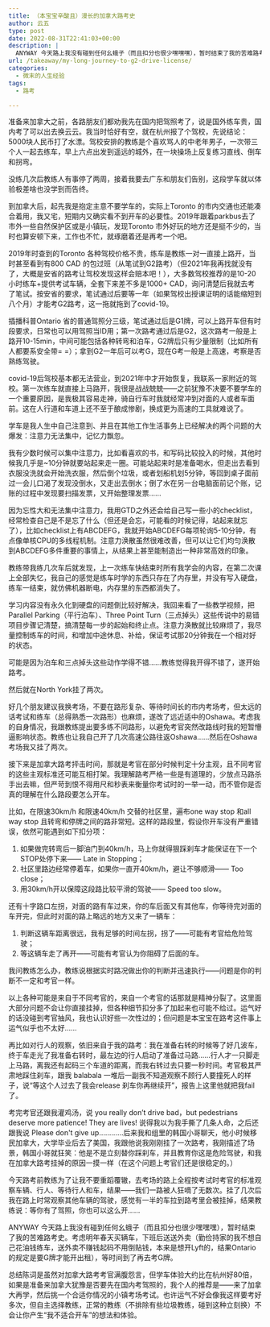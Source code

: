 ```yaml
---
title: （本宝宝辛酸且）漫长的加拿大路考史
author: 云五
type: post
date: 2022-08-31T22:41:03+00:00
description: |
  ANYWAY 今天路上我没有碰到任何幺蛾子（而且扣分也很少嘿嘿嘿），暂时结束了我的苦难路考史。考虑明年春天买辆车，下班后送送外卖（勤俭持家的我不想自己花油钱练车，送外卖不赚钱起码不用倒贴钱，本来是想开Lyft的，结果Ontario的规定是要G牌才能开出租），等时间到了再去考G牌。
url: /takeaway/my-long-journey-to-g2-drive-license/
categories:
  - 微末的人生经验
tags:
  - 路考

---
```

准备来加拿大之前，各路朋友们都劝我先在国内把驾照考了，说是国外练车贵，国内考了可以出去换云云。我当时恰好有空，就在杭州报了个驾校，先说结论：5000块人民币打了水漂。驾校安排的教练是个喜欢骂人的中老年男子，一次带三个人一起去练车，早上六点出发到遥远的城外，在一块操场上反复练习直线、倒车和拐弯。

没练几次后教练人有事停了两周，接着我要去广东和朋友们告别，这段学车就以体验极差啥也没学到而告终。

到加拿大后，起先我是抱定主意不要学车的，实际上Toronto 的市内交通也还能凑合着用，我又宅，短期内又确实看不到开车的必要性。2019年跟着parkbus去了市外一些自然保护区或是小镇玩，发现Toronto 市外好玩的地方还是挺不少的，当时也算安顿下来，工作也不忙，就琢磨着还是再考一个吧。

2019年时查到的Toronto 各种驾校价格不贵，练车是教练一对一直接上路开，当时甚至看到有800 CAD 的包过班（从笔试到G2路考）（但2021年我再找就没有了，大概是安省的路考让驾校发现这样会赔本吧！），大多数驾校推荐的是10-20小时练车+提供考试车辆，全套下来差不多是1000+ CAD，询问清楚后我就去考了笔试。按安省的要求，笔试通过后要等一年（如果驾校出授课证明的话能缩短到八个月）才能考G2路考，这一拖就拖到了covid-19。

插播科普Ontario 省的普通驾照分三级，笔试通过后是G1牌，可以上路开车但有时段要求，日常也可以用驾照当ID用；第一次路考通过后是G2，这次路考一般是上路开10-15min，中间可能包括各种转弯和泊车，G2牌后只有少量限制（比如所有人都要系安全带= =）；拿到G2一年后可以考G，现在G考一般是上高速，考察是否熟练驾驶。

covid-19后驾校基本都无法营业，到2021年中才开始恢复，我联系一家附近的驾校。第一次练车就直接上马路开，我很是战战兢兢——之前犹豫不决要不要学车的一个重要原因，是我极其容易走神，骑自行车时我就经常冲到对面的人或者车面前。这在人行道和车道上还不至于酿成惨剧，换成更为高速的工具就难说了。

学车是我人生中自己注意到、并且在其他工作生活事务上已经解决的两个问题的大爆发：注意力无法集中，记忆力飘忽。

我有少数时候可以集中注意力，比如看喜欢的书，和写码比较投入的时候，其他时候我几乎是~10分钟就要站起来走一圈。可能站起来时是准备喝水，但走出去看到衣服没洗就会开始洗衣服，然后倒个垃圾，或者划船机划5分钟，等回到桌子面前过一会儿口渴了发现没倒水，又走出去倒水；倒了水在另一台电脑面前记个账，记账的过程中发现要扫描发票，又开始整理发票……

因为忘性大和无法集中注意力，我用GTD之外还会给自己写一些小的checklist，经常检查自己是不是忘了什么（但还是会忘，可能看的时候记得，站起来就忘了），比如checklist上有ABCDEFG，我就开始ABCDEFG每项轮询5-10分钟，有点像单核CPU的多线程机制。注意力涣散虽然很难改善，但可以让它们均匀涣散到ABCDEFG多件重要的事情上，从结果上甚至能制造出一种非常高效的印象。

教练带我练几次车后就发现，上一次练车快结束时所有我学会的内容，在第二次课上全部失忆，我自己的感觉是练车时学的东西只存在了内存里，并没有写入硬盘，练车一结束，就仿佛机器断电，内存里的东西都消失了。

学习内容没有永久化到硬盘的问题倒比较好解决，我回来看了一些教学视频，把Parallel Parking（平行泊车）、Three Point Turn（三点掉头）这些传说中的易错项目步骤记清楚，搞清楚每一步的起始和终止点。注意力涣散就比较麻烦了，我尽量控制练车的时间，和增加中途休息、补给，保证考试那20分钟我在一个相对好的状态。

可能是因为泊车和三点掉头这些动作学得不错……教练觉得我开得不错了，遂开始路考。

然后就在North York挂了两次。

好几个朋友建议我换考场，不要在路形复杂、等待时间长的市内考场考，但太远的话考试和练车（总得熟悉一次路形）也麻烦，遂改了远近适中的Oshawa。考虑我的自身情况，我跟教练提出要多练不同路形，以避免考官突然改路线时我的短暂懵逼影响状态。教练也让我自己开了几次高速公路往返Oshawa……然后在Oshawa考场我又挂了两次。

接下来是加拿大路考抨击时间，那就是考官在部分时候判定十分主观，且不同考官的这些主观标准还可能互相打架。我理解路考严格一些是有道理的，少放点马路杀手出去嘛，但严苛到恨不得用尺和秒表来衡量你考试时的一举一动，而不管你是否真的理解在什么路段要怎么开车。

比如，在限速30km/h 和限速40km/h 交替的社区里，遍布one way stop 和all way stop 且转弯和停牌之间的路非常短。这样的路段里，假设你开车没有严重错误，依然可能遇到如下扣分项：

  1. 如果做完转弯后一脚油门到40km/h，马上你就得狠踩刹车才能保证在下一个STOP处停下来—— Late in Stopping；
  2. 社区里路边经常停着车，如果你一直开40km/h，避让不够顺滑—— Too close；
  3. 用30km/h开以保障这段路比较平滑的驾驶—— Speed too slow。

还有十字路口左拐，对面的路有车过来，你的车后面又有其他车，你等待完对面的车开完，但此时对面的路上略远的地方又来了一辆车：

  1. 判断这辆车距离很远，我有足够的时间左拐，拐了——可能有考官给危险驾驶；
  2. 等这辆车走了再开——可能有考官认为你阻碍了后面的车。

我问教练怎么办，教练说根据实时路况做出你的判断并迅速执行——问题是你的判断不一定和考官一样。

以上各种可能是来自于不同考官的，来自一个考官的话那就是精神分裂了。这里面大部分问题不会让你直接挂掉，但各种细节扣分多了加起来也可能不给过。运气好的话没碰到考官抽风，我也认识好些一次性过的；但问题是本宝宝在路考这件事上运气似乎也不太好……

再比如对行人的观察，依旧来自于我的路考：我在准备右转的时候等了好几波车，终于车走光了我准备右转时，最左边的行人启动了准备过马路……行人才一只脚走上马路，离我还有起码三个车道的距离，而我右转过去只要一秒时间。考官极其严肃地踩住刹车，跟我 balabala 一堆后一副我不知道观察不顾行人要撞死人的样子，说“等这个人过去了我会release 刹车你再继续开”，报告上这里他就把我fail了。

考完考官还跟我灌鸡汤，说 you really don’t drive bad，but pedestrians deserve more patience! They are lives! 说得我以为我手撕了几条人命，之后还跟我说 Please don't give up…………后来我和组里的韩国小哥聊天，他小时候移民加拿大，大学毕业后去了美国，我跟他说我刚刚挂了一次路考，我刚描述了场景，韩国小哥就狂笑：他是不是立刻替你踩刹车，并且教育你这是危险驾驶，和我在加拿大路考挂掉的原因一摸一样（在这个问题上考官们还是很稳定的。）

今天路考前教练为了让我不要重蹈覆辙，去考场的路上全程按考试时考官的标准观察车辆、行人、等待行人和车，结果——我们一路被人狂嘀了无数次。挂了几次后我在路上时常观察其他车辆的驾驶，感觉有一半的车拉到路考里会被挂掉，结果教练说：等你有了驾照，你也可以这么开……

ANYWAY 今天路上我没有碰到任何幺蛾子（而且扣分也很少嘿嘿嘿），暂时结束了我的苦难路考史。考虑明年春天买辆车，下班后送送外卖（勤俭持家的我不想自己花油钱练车，送外卖不赚钱起码不用倒贴钱，本来是想开Lyft的，结果Ontario的规定是要G牌才能开出租），等时间到了再去考G牌。

总结陈词是虽然对加拿大路考考官满腹怨言，但学车体验大约比在杭州好80倍，如果是准备来加拿大犹豫是否要先在国内考驾照的，我个人的推荐是——来了加拿大再学，然后挑一个合适你情况的小镇考场考试。也许运气不好会像我这样要考好多次，但自主选择教练，正常的教练（不排除有些垃圾教练，碰到这种立刻换）不会让你产生“我不适合开车”的想法和体验。

